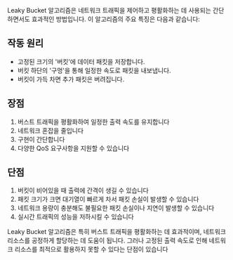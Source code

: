 Leaky Bucket 알고리즘은 네트워크 트래픽을 제어하고 평활화하는 데 사용되는 간단하면서도 효과적인 방법입니다. 이 알고리즘의 주요 특징은 다음과 같습니다:

## 작동 원리

- 고정된 크기의 '버킷'에 데이터 패킷을 저장합니다.
- 버킷 하단의 '구멍'을 통해 일정한 속도로 패킷을 내보냅니다.
- 버킷이 가득 차면 추가 패킷은 버려집니다.

## 장점

1. 버스트 트래픽을 평활화하여 일정한 출력 속도를 유지합니다
2. 네트워크 혼잡을 줄입니다
3. 구현이 간단합니다
4. 다양한 QoS 요구사항을 지원할 수 있습니다

## 단점

1. 버킷이 비어있을 때 출력에 간격이 생길 수 있습니다
2. 패킷 크기가 크면 대기열이 빠르게 차서 패킷 손실이 발생할 수 있습니다
3. 네트워크 용량이 충분해도 불필요한 패킷 손실이나 지연이 발생할 수 있습니다
4. 실시간 트래픽의 성능을 저하시킬 수 있습니다

Leaky Bucket 알고리즘은 특히 버스트 트래픽을 평활화하는 데 효과적이며, 네트워크 리소스를 공정하게 할당하는 데 도움이 됩니다. 그러나 고정된 출력 속도로 인해 네트워크 리소스를 최적으로 활용하지 못할 수 있다는 단점이 있습니다